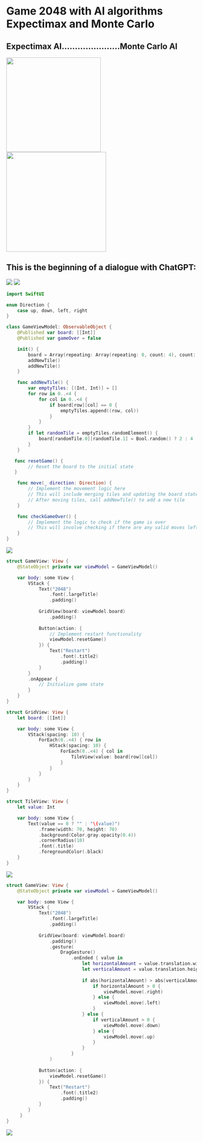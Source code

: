 # Game 2048 with AI algorithms Expectimax and Monte Carlo

##  Expectimax AI......................Monte Carlo AI

<img src="https://github.com/BestKora/Game2048ChatGPT/blob/c7ea253ac4ed9b4882deff1a1ba2fa9e2a4813b7/Record%20Expectimax1%20143%20436%20.gif" width="250"/> <img src="https://github.com/BestKora/Game2048ChatGPT/blob/fb233c1f0c7e832a8a7e3fa5d64239cc5917fb73/Record%20Monte%20Carlo%20Async%2070%20108%20.gif" width="264"/>

## This is the beginning of a dialogue with ChatGPT:
![](https://github.com/BestKora/Game2048ChatGPT/blob/364d82ecc041215d2872a2b9e35a1073985c9efb/Dialog1.png)
![](https://github.com/BestKora/Game2048ChatGPT/blob/364d82ecc041215d2872a2b9e35a1073985c9efb/Dialog2.png)
```swift
import SwiftUI

enum Direction {
    case up, down, left, right
}

class GameViewModel: ObservableObject {
    @Published var board: [[Int]]
    @Published var gameOver = false

    init() {
        board = Array(repeating: Array(repeating: 0, count: 4), count: 4)
        addNewTile()
        addNewTile()
    }

    func addNewTile() {
        var emptyTiles: [(Int, Int)] = []
        for row in 0..<4 {
            for col in 0..<4 {
                if board[row][col] == 0 {
                    emptyTiles.append((row, col))
                }
            }
        }
        if let randomTile = emptyTiles.randomElement() {
            board[randomTile.0][randomTile.1] = Bool.random() ? 2 : 4
        }
    }

   func resetGame() {
        // Reset the board to the initial state
   }

    func move(_ direction: Direction) {
        // Implement the movement logic here
        // This will include merging tiles and updating the board state
        // After moving tiles, call addNewTile() to add a new tile
    }

    func checkGameOver() {
        // Implement the logic to check if the game is over
        // This will involve checking if there are any valid moves left
    }
}
```
![](https://github.com/BestKora/Game2048ChatGPT/blob/364d82ecc041215d2872a2b9e35a1073985c9efb/Dialog3.png)
```swift
struct GameView: View {
    @StateObject private var viewModel = GameViewModel()

    var body: some View {
        VStack {
            Text("2048")
                .font(.largeTitle)
                .padding()
            
            GridView(board: viewModel.board)
                .padding()
            
            Button(action: {
                // Implement restart functionality
                viewModel.resetGame()
            }) {
                Text("Restart")
                    .font(.title2)
                    .padding()
            }
        }
        .onAppear {
            // Initialize game state
        }
    }
}

struct GridView: View {
    let board: [[Int]]

    var body: some View {
        VStack(spacing: 10) {
            ForEach(0..<4) { row in
                HStack(spacing: 10) {
                    ForEach(0..<4) { col in
                        TileView(value: board[row][col])
                    }
                }
            }
        }
    }
}

struct TileView: View {
    let value: Int

    var body: some View {
        Text(value == 0 ? "" : "\(value)")
            .frame(width: 70, height: 70)
            .background(Color.gray.opacity(0.4))
            .cornerRadius(10)
            .font(.title)
            .foregroundColor(.black)
    }
}
```
![](https://github.com/BestKora/Game2048ChatGPT/blob/364d82ecc041215d2872a2b9e35a1073985c9efb/Dialog4.png)
```swift
struct GameView: View {
    @StateObject private var viewModel = GameViewModel()

    var body: some View {
        VStack {
            Text("2048")
                .font(.largeTitle)
                .padding()
            
            GridView(board: viewModel.board)
                .padding()
                .gesture(
                    DragGesture()
                        .onEnded { value in
                            let horizontalAmount = value.translation.width
                            let verticalAmount = value.translation.height
                            
                            if abs(horizontalAmount) > abs(verticalAmount) {
                                if horizontalAmount > 0 {
                                    viewModel.move(.right)
                                } else {
                                    viewModel.move(.left)
                                }
                            } else {
                                if verticalAmount > 0 {
                                    viewModel.move(.down)
                                } else {
                                    viewModel.move(.up)
                                }
                            }
                        }
                )
            
            Button(action: {
                viewModel.resetGame()
            }) {
                Text("Restart")
                    .font(.title2)
                    .padding()
            }
        }
     }
}
```
![](https://github.com/BestKora/Game2048ChatGPT/blob/364d82ecc041215d2872a2b9e35a1073985c9efb/Dialog5.png)
